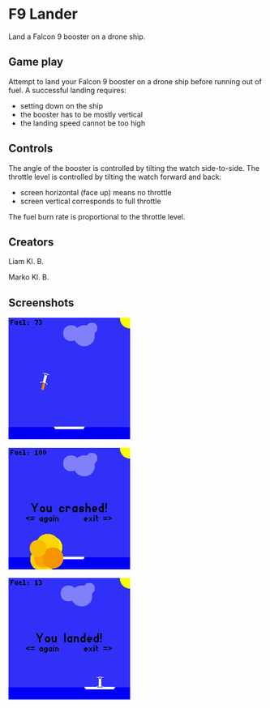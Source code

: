 # F9 Lander

Land a Falcon 9 booster on a drone ship.

## Game play

Attempt to land your Falcon 9 booster on a drone ship before running out of fuel.
A successful landing requires:
 * setting down on the ship
 * the booster has to be mostly vertical
 * the landing speed cannot be too high

## Controls

The angle of the booster is controlled by tilting the watch side-to-side. The
throttle level is controlled by tilting the watch forward and back:
 * screen horizontal (face up) means no throttle
 * screen vertical corresponds to full throttle

The fuel burn rate is proportional to the throttle level.

## Creators
Liam Kl. B.

Marko Kl. B.

## Screenshots

![](f9lander_screenshot1.png)

![](f9lander_screenshot2.png)

![](f9lander_screenshot3.png)
